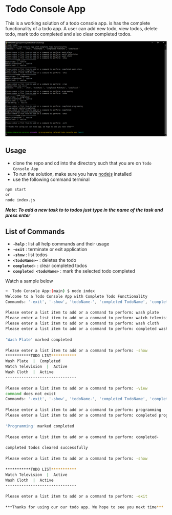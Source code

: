 # Todo Console App

This is a working solution of a todo console app. is has the complete functionality of a todo app. A user can add new todo, view todos, delete todo, mark todo completed and also clear completed todos.

![Screenshot](./assets/screenshot.png)

## Usage

- clone the repo and cd into the directory such that you are on `Todo Console App`
- To run the solution, make sure you have [nodejs](https://nodejs.org) installed
- use the following command terminal

```bash
npm start
or
node index.js
```

**_Note: To add a new task to to todos just type in the name of the task and press enter_**

## List of Commands

- **`-help`** : list all help commands and their usage
- **`-exit`** : terminate or exit application
- **`-show`** : list todos
- **`<todoName>-`** : deletes the todo
- **`completed-`** : clear completed todos
- **`completed <todoName>`** : mark the selected todo completed

Watch a sample below

```bash
➜  Todo Console App:(main) $ node index
Welcome to a Todo Console App with Complete Todo Functionality
Commands: '-exit', '-show', 'todoName-', 'completed TodoName', 'completed-'

Please enter a list item to add or a command to perform: wash plate
Please enter a list item to add or a command to perform: watch television
Please enter a list item to add or a command to perform: wash cloth
Please enter a list item to add or a command to perform: completed wash plate

'Wash Plate' marked completed

Please enter a list item to add or a command to perform: -show
***********TODO LIST***********
Wash Plate  |  Completed
Watch Television  |  Active
Wash Cloth  |  Active
-------------------------------

Please enter a list item to add or a command to perform: -view
command does not exist
Commands: '-exit', '-show', 'todoName-', 'completed TodoName', 'completed-'

Please enter a list item to add or a command to perform: programming
Please enter a list item to add or a command to perform: completed programming

'Programming' marked completed

Please enter a list item to add or a command to perform: completed-

completed todos cleared successfully

Please enter a list item to add or a command to perform: -show

***********TODO LIST***********
Watch Television  |  Active
Wash Cloth  |  Active
-------------------------------

Please enter a list item to add or a command to perform: -exit

***Thanks for using our our todo app. We hope to see you next time***

```
